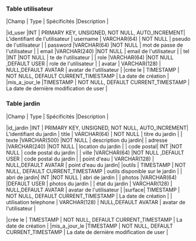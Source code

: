  ### Table utilisateur

|Champ  | Type | Spécificités |Description |

|id_user  |INT  | PRIMARY KEY, UNSIGNED, NOT NULL, AUTO_INCREMENT| L’identifiant de l'utilisateur
| username | VARCHAR(64) | NOT NULL | pseudo de l'utilisateur |
| password |VARCHAR(64)  |NOT NULL  | mot de passe de l'utilisateur |
| email |VARCHAR(240)  |NOT NULL  | email de l'utilisateur |
| tel |INT  |NOT NULL  | te de l'utilisateur |
| role |VARCHAR(64)  |NOT NULL ,DEFAULT USER  | role de l'utilisateur  |
| avatar | VARCHAR(128) | NULL,DEFAULT AVATAR | avatar  de l'utilisateur |
|crée le | TIMESTAMP | NOT NULL, DEFAULT CURRENT_TIMESTAMP | La date de création |
 |mis_a_jour_le |TIMESTAMP  | NOT NULL, DEFAULT CURRENT_TIMESTAMP | La date de dernière modification de user |

 ### Table jardin

|Champ  | Type | Spécificités |Description |

|id_jardin |INT  | PRIMARY KEY, UNSIGNED, NOT NULL, AUTO_INCREMENT| L’identifiant du jardin
| title | VARCHAR(64) | NOT NULL | titre du jardin |
| texte |VARCHAR(500)  |NOT NULL  | description du jardin|
| adresse |VARCHAR(240)  |NOT NULL  | location du jardin |
| code postal| INT  |NOT NULL  | code postal du jardin |
| ville  |VARCHAR(64)  |NOT NULL ,DEFAULT USER  | code postal du jardin  |
| point d'eau | VARCHAR(128) | NULL,DEFAULT AVATAR | point d'eau du jardin|
|outils | TIMESTAMP | NOT NULL, DEFAULT CURRENT_TIMESTAMP | outils disponible sur le jardin |
| abri de jardin| INT  |NOT NULL  | abri de jardin  |
| photos |VARCHAR(64)  |DEFAULT USER  | photos du jardin  |
| état du jardin | VARCHAR(128) | NULL,DEFAULT AVATAR | avatar  de l'utilisateur |
|surface| TIMESTAMP | NOT NULL, DEFAULT CURRENT_TIMESTAMP | La date de création |
| utilisation telephone | VARCHAR(128) | NULL,DEFAULT AVATAR | avatar  de l'utilisateur |

|crée le | TIMESTAMP | NOT NULL, DEFAULT CURRENT_TIMESTAMP | La date de création |
 |mis_a_jour_le |TIMESTAMP  | NOT NULL, DEFAULT CURRENT_TIMESTAMP | La date de dernière modification de user |
<!--stackedit_data:
eyJoaXN0b3J5IjpbLTk2OTcwMDU3LC01MzcyNjc2NDUsMTA1OD
UwNzg2NiwtODMyNTU3MjA1XX0=
-->